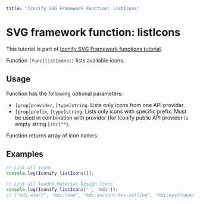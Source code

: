 ```yaml
title: 'Iconify SVG Framework Function: listIcons'
```

# SVG framework function: listIcons

This tutorial is part of [Iconify SVG Framework functions tutorial](./functions.md#getting-icons).

Function `[func]listIcons()` lists available icons.

## Usage

Function has the following optional parameters:

- `[prop]provider`, `[type]string`. Lists only icons from one API provider.
- `[prop]prefix`, `[type]string`. Lists only icons with specific prefix. Must be used in combination with provider (for Iconify public API provider is empty string `[str]""`).

Function returns array of icon names.

## Examples

```js
// List all icons
console.log(Iconify.listIcons());
```

```js
// List all loaded Material Design Icons
console.log(Iconify.listIcons('', 'mdi'));
// ["mdi:alert", "mdi:home", "mdi:account-box-outline", "mdi:eyedropper", "mdi:account-off", "mdi:account", "mdi:account-box", "mdi:account-cash"]
```
